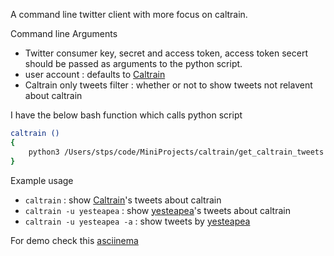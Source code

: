 A command line twitter client with more focus on caltrain.

Command line Arguments
- Twitter consumer key, secret and access token, access token secert should be passed as arguments to the python script.
- user account : defaults to [Caltrain](https://twitter.com/Caltrain)
- Caltrain only tweets filter : whether or not to show tweets not relavent about caltrain

I have the below bash function which calls python script
```bash
caltrain ()
{
    python3 /Users/stps/code/MiniProjects/caltrain/get_caltrain_tweets.py -ck consumer_key -cs consumer_secret -at access_token -ats access_token_secret "$@"
}
```
Example usage
- `caltrain` : show [Caltrain](https://twitter.com/Caltrain)'s tweets about caltrain 
- `caltrain -u yesteapea` : show [yesteapea](https://twitter.com/yesteapea)'s tweets about caltrain 
- `caltrain -u yesteapea -a` : show tweets by [yesteapea](https://twitter.com/yesteapea) 

For demo check this [asciinema](https://asciinema.org/a/0pofsz9luuep2edkqrobfasjr) 

